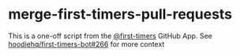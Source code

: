 # merge-first-timers-pull-requests

This is a one-off script from the [@first-timers](https://github.com/apps/first-timers) GitHub App. See [hoodiehq/first-timers-bot#266](https://github.com/hoodiehq/first-timers-bot/issues/266) for more context
